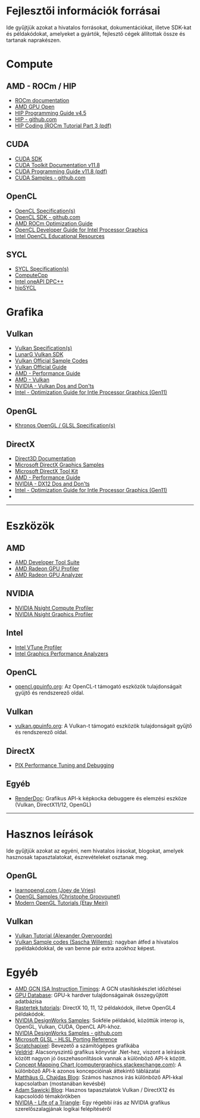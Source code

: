 # Fejlesztői információk forrásai
Ide gyűjtjük azokat a hivatalos forrásokat, dokumentációkat, illetve SDK-kat és példakódokat, amelyeket a gyártók, fejlesztő cégek állítottak össze és tartanak naprakészen.


# Compute
## AMD - ROCm / HIP
- [ROCm documentation](https://docs.amd.com)
- [AMD GPU Open](https://gpuopen.com)
- [HIP Programming Guide v4.5](https://rocmdocs.amd.com/en/latest/Programming_Guides/HIP-GUIDE.html)
- [HIP - github.com](https://github.com/ROCm-Developer-Tools/HIP)
- [HIP Coding (ROCm Tutorial Part 3 (pdf)](https://developer.amd.com/wp-content/resources/ROCm%20Learning%20Centre/chapter3/HIP-Coding-3.pdf)

## CUDA
- [CUDA SDK](https://developer.nvidia.com/cuda-downloads)
- [CUDA Toolkit Documentation v11.8](https://docs.nvidia.com/cuda/index.html)
- [CUDA Programming Guide v11.8 (pdf)](https://docs.nvidia.com/cuda/pdf/CUDA_C_Programming_Guide.pdf)
- [CUDA Samples - github.com](https://github.com/nvidia/cuda-samples)

## OpenCL
- [OpenCL Specification(s)](https://www.khronos.org/opencl/)
- [OpenCL SDK - github.com](https://github.com/KhronosGroup/OpenCL-SDK)
- [AMD ROCm Optimization Guide](https://rocmdocs.amd.com/en/latest/Programming_Guides/Opencl-optimization.html)
- [OpenCL Developer Guide for Intel Processor Graphics](https://www.intel.com/content/www/us/en/develop/documentation/iocl-opg/top/introduction.html)
- [Intel OpenCL Educational Resources](https://www.intel.com/content/www/us/en/developer/tools/opencl-sdk/training.html)

## SYCL
- [SYCL Specification(s)](https://www.khronos.org/sycl/)
- [ComputeCpp](https://developer.codeplay.com/products/computecpp/ce/home/)
- [Intel oneAPI DPC++](https://github.com/intel/llvm/tree/sycl#oneapi-dpc-compiler)
- [hipSYCL](https://github.com/illuhad/hipSYCL)

# Grafika

## Vulkan
- [Vulkan Specification(s)](https://www.vulkan.org/learn#key-resources)
- [LunarG Vulkan SDK](https://www.lunarg.com/vulkan-sdk/)
- [Vulkan Official Sample Codes](https://github.com/khronosGroup/Vulkan-samples)
- [Vulkan Official Guide](https://github.com/KhronosGroup/Vulkan-Guide)
- [AMD - Performance Guide](https://gpuopen.com/performance/)
- [AMD - Vulkan](https://gpuopen.com/vulkan/)
- [NVIDIA - Vulkan Dos and Don'ts](https://developer.nvidia.com/blog/vulkan-dos-donts/)
- [Intel - Optimization Guide for Intle Processor Graphics (Gen11)](https://www.intel.com/content/www/us/en/developer/articles/guide/developer-and-optimization-guide-for-intel-processor-graphics-gen11-api.html)

## OpenGL
- [Khronos OpenGL / GLSL Specification(s)](https://registry.khronos.org/OpenGL/index_gl.php)

## DirectX
- [Direct3D Documentation](https://learn.microsoft.com/en-us/windows/win32/direct3d)
- [Microsoft DirectX Graphics Samples](https://github.com/microsoft/DirectX-Graphics-Samples)
- [Microsoft DirectX Tool Kit](https://github.com/microsoft/DirectXTK12)
- [AMD - Performance Guide](https://gpuopen.com/performance/)
- [NVIDIA - DX12 Dos and Don'ts](https://developer.nvidia.com/dx12-dos-and-donts)
- [Intel - Optimization Guide for Intle Processor Graphics (Gen11)](https://www.intel.com/content/www/us/en/developer/articles/guide/developer-and-optimization-guide-for-intel-processor-graphics-gen11-api.html)
- 
---
# Eszközök

## AMD
- [AMD Developer Tool Suite](https://gpuopen.com/tools/)
- [AMD Radeon GPU Profiler](https://gpuopen.com/rgp/)
- [AMD Radeon GPU Analyzer](https://gpuopen.com/rga/)

## NVIDIA
- [NVIDIA Nsight Compute Profiler](https://developer.nvidia.com/nsight-compute)
- [NVIDIA Nsight Graphics Profiler](https://developer.nvidia.com/nsight-graphics)

## Intel
- [Intel VTune Profiler](https://www.intel.com/content/www/us/en/developer/tools/oneapi/vtune-profiler.html#gs.gipics)
- [Intel Graphics Performance Analyzers](https://www.intel.com/content/www/us/en/developer/tools/graphics-performance-analyzers/overview.html)

## OpenCL
- [opencl.gpuinfo.org](https://opencl.gpuinfo.org): Az OpenCL-t támogató eszközök tulajdonságait gyűjtő és rendszerező oldal.

## Vulkan
- [vulkan.gpuinfo.org](https://vulkan.gpuinfo.org): A Vulkan-t támogató eszközök tulajdonságait gyűjtő és rendszerező oldal.

## DirectX
- [PIX Performance Tuning and Debugging](https://devblogs.microsoft.com/pix/documentation/)

## Egyéb
- [RenderDoc](https://renderdoc.org): Grafikus API-k képkocka debuggere és elemzési eszköze (Vulkan, DirectX11/12, OpenGL)


---

# Hasznos leírások
Ide gyűjtjük azokat az egyéni, nem hivatalos írásokat, blogokat, amelyek hasznosak tapasztalatokat, észrevételeket osztanak meg.


## OpenGL
- [learnopengl.com (Joey de Vries)](https://learnopengl.com)
- [OpenGL Samples (Christophe Groovounet)](https://github.com/g-truc/ogl-samples)
- [Modern OpenGL Tutorials (Etay Meiri)](https://ogldev.org)

## Vulkan
- [Vulkan Tutorial (Alexander Overvoorde)](https://vulkan-tutorial.com)
- [Vulkan Sample codes (Sascha Willems)](https://github.com/SaschaWillems/Vulkan): nagyban átfed a hivatalos ppéldakódokkal, de van benne pár extra azokhoz képest.

# Egyéb
- [AMD GCN ISA Instruction Timings](https://clrx.nativeboinc.org/wiki2/wiki/wiki/GcnTimings): A GCN utasításkészlet időzítései
- [GPU Database](db.thegpu.guru): GPU-k hardver tulajdonságainak összegyűjtött adatbázisa
- [Rastertek tutorials](https://www.rastertek.com/tutindex.html): DirectX 10, 11, 12 példakódok, illetve OpenGL4 példakódok.
- [NVIDIA DesignWorks Samples](https://developer.nvidia.com/samples): Sokféle példakód, közöttük interop is, OpenGL, Vulkan, CUDA, OpenCL API-khoz.
- [NVIDIA DesignWorks Samples - github.com](https://github.com/nvpro-samples)
- [Microsoft GLSL - HLSL Porting Reference](https://learn.microsoft.com/en-us/windows/uwp/gaming/glsl-to-hlsl-reference)
- [Scratchapixel](https://www.scratchapixel.com): Bevezető a számítógépes grafikába
- [Veldrid](https://veldrid.dev): Alacsonyszintű grafikus könyvtár .Net-hez, viszont a leírások között nagyon jó összehasonlítások vannak a különböző API-k között.
- [Concept Mapping Chart (computergraphics.stackexchange.com)](https://computergraphics.stackexchange.com/questions/4422/directx-openglvulkan-concepts-mapping-chart): A különböző API-k azonos koncepcióinak áttekintő táblázatai
- [Matthäus G. Chajdas Blog](https://anteru.net/blog/archive/): Számos hasznos írás különböző API-kkal kapcsolatban (mostanában kevésbé)
- [Adam Sawicki Blog](https://www.asawicki.info/news): Hasznos tapasztalatok Vulkan / DirectX12 és kapcsolódó témakörökben
- [NVIDIA - Life of a Triangle](https://developer.nvidia.com/content/life-triangle-nvidias-logical-pipeline): Egy régebbi írás az NVIDIA grafikus szerelőszalagjának logikai felépítéséről
